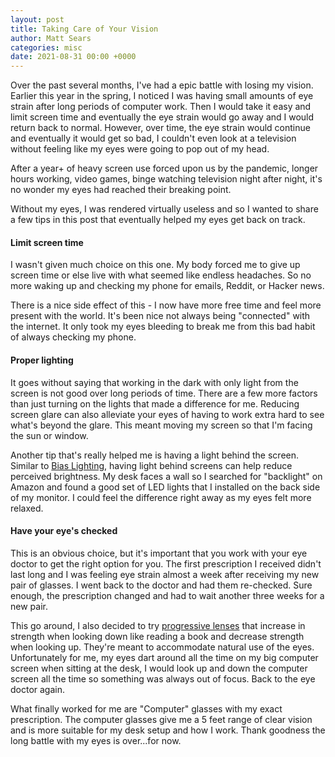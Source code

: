 ```yaml
---
layout: post
title: Taking Care of Your Vision
author: Matt Sears
categories: misc
date: 2021-08-31 00:00 +0000
---
```


Over the past several months, I've had a epic battle with losing my
vision. Earlier this year in the spring, I noticed I was having small amounts of
eye strain after long periods of computer work. Then I would take it easy and
limit screen time and eventually the eye strain would go away and I would return
back to normal. However, over time, the eye strain would continue and eventually
it would get so bad, I couldn't even look at a television without feeling like
my eyes were going to pop out of my head. <!--more-->

After a year+ of heavy screen use forced upon us by the pandemic, longer hours
working, video games, binge watching television night after night, it's no
wonder my eyes had reached their breaking point.

Without my eyes, I was rendered virtually useless and so I wanted to share a few
tips in this post that eventually helped my eyes get back on track.


#### Limit screen time

I wasn't given much choice on this one. My body forced me to give up screen time
or else live with what seemed like endless headaches. So no more waking up and
checking my phone for emails, Reddit, or Hacker news.

There is a nice side effect of this - I now have more free time and feel more
present with the world. It's been nice not always being "connected" with the
internet. It only took my eyes bleeding to break me from this bad habit of
always checking my phone.

#### Proper lighting

It goes without saying that working in the dark with only light from the screen
is not good over long periods of time. There are a few more factors than just
turning on the lights that made a difference for me. Reducing screen glare can
also alleviate your eyes of having to work extra hard to see what's beyond the
glare. This meant moving my screen so that I'm facing the sun or window.

Another tip that's really
helped me is having a light behind the screen. Similar to [Bias
Lighting](https://en.wikipedia.org/wiki/Bias_lighting), having light behind
screens can help reduce perceived brightness. My desk faces a wall so I
searched for "backlight" on Amazon and found a good set of LED lights that I
installed on the back side of my monitor. I could feel the difference right
away as my eyes felt more relaxed.


#### Have your eye's checked

This is an obvious choice, but it's important that you work with your eye doctor
to get the right option for you. The first prescription I received didn't last
long and I was feeling eye strain almost a week after receiving my new pair of
glasses. I went back to the doctor and had them re-checked. Sure enough, the
prescription changed and had to wait another three weeks for a new pair.

This go around, I also decided to try [progressive
lenses](https://en.wikipedia.org/wiki/Progressive_lens) that increase in strength
when looking down like reading a book and decrease strength when looking
up. They're meant to accommodate natural use of the eyes. Unfortunately for me,
my eyes dart around all the time on my big computer screen when sitting at the desk, I would look up
and down the computer screen all the time so something was always out of
focus. Back to the eye doctor again.

What finally worked for me are "Computer" glasses with my exact
prescription. The computer glasses give me a 5 feet range of clear vision and is
more suitable for my desk setup and how I work. Thank goodness the long battle
with my eyes is over...for now.
